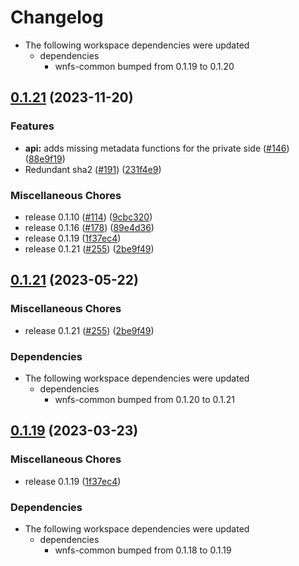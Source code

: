 # Changelog

* The following workspace dependencies were updated
  * dependencies
    * wnfs-common bumped from 0.1.19 to 0.1.20

## [0.1.21](https://github.com/banyancomputer/rs-wnfs/compare/wnfs-namefilter-v0.1.21...wnfs-namefilter-v0.1.21) (2023-11-20)


### Features

* **api:** adds missing metadata functions for the private side ([#146](https://github.com/banyancomputer/rs-wnfs/issues/146)) ([88e9f19](https://github.com/banyancomputer/rs-wnfs/commit/88e9f19a69fbbb99e3ee78c831eeb520a33f0b46))
* Redundant sha2 ([#191](https://github.com/banyancomputer/rs-wnfs/issues/191)) ([231f4e9](https://github.com/banyancomputer/rs-wnfs/commit/231f4e929378d7a02c9f7f8b095f1c2b1175ec2e))


### Miscellaneous Chores

* release 0.1.10 ([#114](https://github.com/banyancomputer/rs-wnfs/issues/114)) ([9cbc320](https://github.com/banyancomputer/rs-wnfs/commit/9cbc32076d80a5b7d3138ea891180c689411123f))
* release 0.1.16 ([#178](https://github.com/banyancomputer/rs-wnfs/issues/178)) ([89e4d36](https://github.com/banyancomputer/rs-wnfs/commit/89e4d36dc9b27ec1ab67db6fc214670efe768f32))
* release 0.1.19 ([1f37ec4](https://github.com/banyancomputer/rs-wnfs/commit/1f37ec4d706b9bcb4305128451cc77063b4f211d))
* release 0.1.21 ([#255](https://github.com/banyancomputer/rs-wnfs/issues/255)) ([2be9f49](https://github.com/banyancomputer/rs-wnfs/commit/2be9f4999d279acccfcda3b690d69dcbcdf8e60b))

## [0.1.21](https://github.com/wnfs-wg/rs-wnfs/compare/wnfs-namefilter-v0.1.20...wnfs-namefilter-v0.1.21) (2023-05-22)


### Miscellaneous Chores

* release 0.1.21 ([#255](https://github.com/wnfs-wg/rs-wnfs/issues/255)) ([2be9f49](https://github.com/wnfs-wg/rs-wnfs/commit/2be9f4999d279acccfcda3b690d69dcbcdf8e60b))


### Dependencies

* The following workspace dependencies were updated
  * dependencies
    * wnfs-common bumped from 0.1.20 to 0.1.21

## [0.1.19](https://github.com/wnfs-wg/rs-wnfs/compare/wnfs-namefilter-v0.1.18...wnfs-namefilter-v0.1.19) (2023-03-23)


### Miscellaneous Chores

* release 0.1.19 ([1f37ec4](https://github.com/wnfs-wg/rs-wnfs/commit/1f37ec4d706b9bcb4305128451cc77063b4f211d))


### Dependencies

* The following workspace dependencies were updated
  * dependencies
    * wnfs-common bumped from 0.1.18 to 0.1.19
